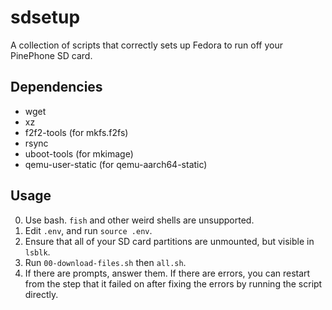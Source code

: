 # sdsetup

A collection of scripts that correctly sets up Fedora to run off your PinePhone SD card.

## Dependencies

- wget
- xz
- f2f2-tools (for mkfs.f2fs)
- rsync
- uboot-tools (for mkimage)
- qemu-user-static (for qemu-aarch64-static)

## Usage

0. Use bash. `fish` and other weird shells are unsupported.
1. Edit `.env`, and run `source .env`.
2. Ensure that all of your SD card partitions are unmounted, but visible in `lsblk`.
3. Run `00-download-files.sh` then `all.sh`.
4. If there are prompts, answer them. If there are errors, you can restart from the step that it failed on after fixing the errors by running the script directly.
